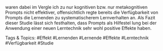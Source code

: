 waren dabei im Vergle ich zu nur kognitiven bzw. nur metakognitiven Prompts nicht 
effektiver, offensichtlich regte bereits die Verfügbarkeit von Prompts die Lernenden zu 
systematischerem Lernverhalten an. Als Fazit dieser Studie lässt sich festhalten, dass 
Prompts als Hilfestel lung bei der Anwendung einer neuen Lerntechnik sehr wohl 
positive Effekte haben.  

   Tags & Topics:
   #Effekt
   #Lernenden
   #Lernende
   #Effekte
   #Lerntechnik
   #Verfügbarkeit
   #Studie